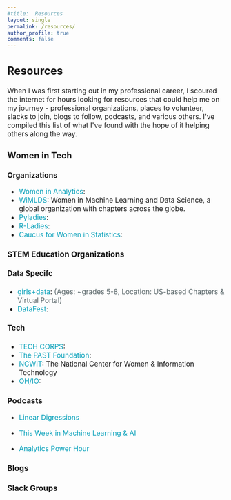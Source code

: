 ```yaml
---
#title:  Resources
layout: single
permalink: /resources/
author_profile: true
comments: false
---
```


<h2 style="font-size:25px;">
   Resources
</h2>
<p style="font-size:16px;">
When I was first starting out in my professional career, I scoured the internet for hours looking for resources that could help me on my journey - professional organizations, places to volunteer, slacks to join, blogs to follow, podcasts, and various others. I've compiled this list of what I've found with the hope of it helping others along the way.
</p>

<h3 style="font-size:20px;">
   Women in Tech
</h3>


<h3 style="font-size:17px;">
   Organizations
</h3>
<p style="font-size:16px;">
   <ul style="font-size:16px;">
      <li style="font-size:16px;"><a href="https://womeninanalytics.com" style="text-decoration: none; color:#039fb9">Women in Analytics</a>: </li>
      <li style="font-size:16px;"><a href="https://wimdls.org" style="text-decoration: none; color:#039fb9">WiMLDS</a>: Women in Machine Learning and Data Science, a global organization with chapters across the globe.</li>
      <li style="font-size:16px;"><a href="https://pyladies.com/" style="text-decoration: none; color:#039fb9">Pyladies</a>: </li>
      <li style="font-size:16px;"><a href="https://rladies.org/" style="text-decoration: none; color:#039fb9">R-Ladies</a>: </li>
      <li style="font-size:16px;"><a href="https://cwstat.org/" style="text-decoration: none; color:#039fb9">Caucus for Women in Statistics</a>: </li>
   </ul>
</p>


<h3 style="font-size:18px;">
   STEM Education Organizations
</h3>

<h4 style="font-size:17px;">
   Data Specifc
</h4>
<p style="font-size:16px;">
   <ul>
      <li style="font-size:16px;"><a href="https://girlsplusdata.org" style="text-decoration: none; color:#039fb9">girls+data</a>: <span style="color:#566366"> (Ages: ~grades 5-8, Location: US-based Chapters & Virtual Portal)</span>
          </li>
      <li style="font-size:16px;"><a href="https://ww2.amstat.org/education/datafest/" style="text-decoration: none; color:#039fb9">DataFest</a>: </li>
   </ul>
</p>

<h4 style="font-size:17px;">
   Tech
</h4>

<p style="font-size:16px;">
   <ul style="font-size:16px;">
      <li style="font-size:16px;"><a href="https://techcorps.org" style="text-decoration: none; color:#039fb9">TECH CORPS</a>: </li>
      <li style="font-size:16px;"><a href="https://www.pastfoundation.org/" style="text-decoration: none; color:#039fb9">The PAST Foundation</a>: </li>
      <li style="font-size:16px;"><a href="https://ncwit.org/" style="text-decoration: none; color:#039fb9">NCWIT</a>: The National Center for Women & Information Technology</li>
      <li style="font-size:16px;"><a href="https://hack.osu.edu/" style="text-decoration: none; color:#039fb9">OH/IO</a>: </li>
   </ul>
</p>

<h3 style="font-size:18px;">
  Podcasts
</h3>
<p style="font-size:16px;">
   <ul style="font-size:16px;">
      <li style="font-size:16px;"><a href="http://lineardigressions.com/" style="text-decoration: none; color:#039fb9">Linear Digressions</a></li>
   </ul>
   <ul style="font-size:16px;">
      <li style="font-size:16px;"><a href="https://twimlai.com/" style="text-decoration: none; color:#039fb9">This Week in Machine Learning & AI</a></li>
   </ul>
   <ul style="font-size:16px;">
      <li style="font-size:16px;"><a href="https://analyticshour.io/" style="text-decoration: none; color:#039fb9">Analytics Power Hour</a></li>
   </ul>
</p>

<h3 style="font-size:18px;">
  Blogs
</h3>

<h3 style="font-size:18px;">
  Slack Groups
</h3>
